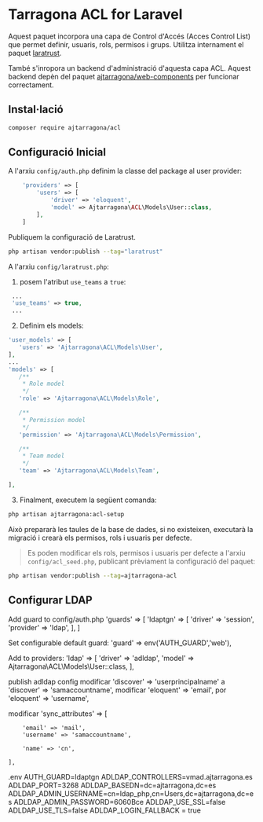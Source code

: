 # Tarragona ACL for Laravel

Aquest paquet incorpora una capa de Control d'Accés (Acces Control List) que permet definir, usuaris, rols, permisos i grups. 
Utilitza internament el paquet [laratrust](https://laratrust.santigarcor.me/).

També s'inropora un backend d'administració d'aquesta capa ACL. Aquest backend depèn del paquet [ajtarragona/web-components](https://github.com/ajtarragona/web-components) per funcionar correctament.

## Instal·lació
```bash
composer require ajtarragona/acl
```


## Configuració Inicial

A l'arxiu `config/auth.php` definim la classe del package al user provider:
```php
    'providers' => [
        'users' => [
            'driver' => 'eloquent',
            'model' => Ajtarragona\ACL\Models\User::class,
        ],
    ]
```

Publiquem la configuració de Laratrust.
```bash
php artisan vendor:publish --tag="laratrust"
```

A l'arxiu `config/laratrust.php`:
1. posem l'atribut `use_teams` a `true`:
```php
 ...
 'use_teams' => true,
 ...
```

2. Definim els models:
 ```php
 'user_models' => [
 	'users' => 'Ajtarragona\ACL\Models\User',
 ],
 ...
 'models' => [
    /**
     * Role model
     */
    'role' => 'Ajtarragona\ACL\Models\Role',

    /**
     * Permission model
     */
    'permission' => 'Ajtarragona\ACL\Models\Permission',

    /**
     * Team model
     */
    'team' => 'Ajtarragona\ACL\Models\Team',

 ],
```

3. Finalment, executem la següent comanda:
```bash
php artisan ajtarragona:acl-setup
```

Això prepararà les taules de la base de dades, si no existeixen, executarà la migració i crearà els permisos, rols i usuaris per defecte.

> Es poden modificar els rols, permisos i usuaris per defecte a l'arxiu `config/acl_seed.php`, publicant prèviament la configuració del paquet:
```bash
php artisan vendor:publish --tag=ajtarragona-acl
```

## Configurar LDAP

Add guard to config/auth.php
'guards' => [
    'ldaptgn' => [
        'driver' => 'session',
        'provider' => 'ldap',
    ],
]

Set configurable default guard:
'guard' => env('AUTH_GUARD','web'),


Add to providers:
'ldap' => [
        'driver' => 'adldap', 
        'model' => Ajtarragona\ACL\Models\User::class,
    ],      


publish adldap config
modificar 'discover' => 'userprincipalname' a 'discover' => 'samaccountname',
modificar 'eloquent' => 'email', por 'eloquent' => 'username',

modificar 'sync_attributes' => [

        'email' => 'mail',
        'username' => 'samaccountname',

        'name' => 'cn',

    ],
.env
AUTH_GUARD=ldaptgn
ADLDAP_CONTROLLERS=vmad.ajtarragona.es
ADLDAP_PORT=3268
ADLDAP_BASEDN=dc=ajtarragona,dc=es
ADLDAP_ADMIN_USERNAME=cn=ldap_php,cn=Users,dc=ajtarragona,dc=es
ADLDAP_ADMIN_PASSWORD=6060Bce
ADLDAP_USE_SSL=false
ADLDAP_USE_TLS=false
ADLDAP_LOGIN_FALLBACK = true